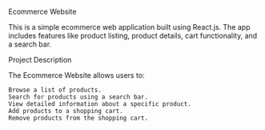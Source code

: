 Ecommerce Website

This is a simple ecommerce web application built using React.js.
The app includes features like product listing, product details, cart functionality, and a search bar.

Project Description

The Ecommerce Website allows users to:

    Browse a list of products.
    Search for products using a search bar.
    View detailed information about a specific product.
    Add products to a shopping cart.
    Remove products from the shopping cart.
